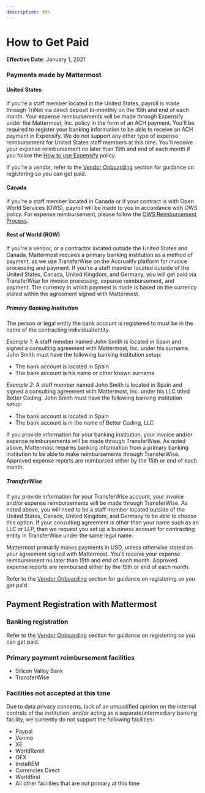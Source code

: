 ```yaml
---
description: 99%
---
```


# How to Get Paid

**Effective Date**: January 1, 2021

### Payments made by Mattermost

#### United States

If you're a staff member located in the United States, payroll is made through TriNet via direct deposit bi-monthly on the 15th and end of each month. Your expense reimbursements will be made through Expensify under the Mattermost, Inc. policy in the form of an ACH payment. You'll be required to register your banking information to be able to receive an ACH payment in Expensify. We do not support any other type of expense reimbursement for United States staff members at this time. You'll receive your expense reimbursement no later than 15th and end of each month if you follow the [How to use Expensify](https://handbook.mattermost.com/company/how-to-guides-for-staff/how-to-spend-company-money/how-to-use-expensify#expense-reimbursement-policy) policy.

If you're a vendor, refer to the [Vendor Onboarding](https://handbook.mattermost.com/operations/finance/spending-company-money/procurement/how-to-on-board-as-a-vendor) section for guidance on registering so you can get paid.

#### Canada

If you're a staff member located in Canada or if your contract is with Open World Services \(OWS\), payroll will be made to you in accordance with OWS policy. For expense reimbursement, please follow the [OWS Reimbursement Process](https://handbook.mattermost.com/company/how-to-guides-for-staff/how-to-spend-company-money/how-to-use-expensify#open-world-services-ows).

#### Rest of World (ROW)

If you're a vendor, or a contractor located outside the United States and Canada, Mattermost requires a primary banking institution as a method of payment, as we use TransferWise on the Accrualify platform for invoice processing and payment. If you're a staff member located outside of the United States, Canada, United Kingdom, and Germany, you will get paid via TransferWise for invoice processing, expense reimbursement, and payment. The currency in which payment is made is based on the currency stated within the agreement signed with Mattermost.

##### Primary Banking Institution

The person or legal entity the bank account is registered to must be in the name of the contracting individual/entity.

_Example 1_: A staff member named John Smith is located in Spain and signed a consulting agreement with Mattermost, Inc. under his surname. John Smith must have the following banking institution setup:

* The bank account is located in Spain
* The bank account is his name or other known surname

_Example 2_: A staff member named John Smith is located in Spain and signed a consulting agreement with Mattermost, Inc. under his LLC titled Better Coding. John Smith must have the following banking institution setup:

* The bank account is located in Spain
* The bank account is in the name of Better Coding, LLC

If you provide information for your banking institution, your invoice and/or expense reimbursements will be made through TransferWise. As noted above, Mattermost requires banking information from a primary banking institution to be able to make reimbursements through TransferWise. Approved expense reports are reimbursed either by the 15th or end of each month.

##### TransferWise

If you provide information for your TransferWise account, your invoice and/or expense reimbursements will be made through TransferWise. As noted above, you will need to be a staff member located outside of the United States, Canada, United Kingdom, and Germany to be able to choose this option. If your consulting agreement is other than your name such as an LLC or LLP, than we request you set up a business account for contracting entity in TransferWise under the same legal name.

Mattermost primarily makes payments in USD, unless otherwise stated on your agreement signed with Mattermost. You'll receive your expense reimbursement no later than 15th and end of each month. Approved expense reports are reimbursed either by the 15th or end of each month.

Refer to the [Vendor Onboarding](https://handbook.mattermost.com/operations/finance/spending-company-money/procurement/how-to-on-board-as-a-vendor) section for guidance on registering so you get paid.

## Payment Registration with Mattermost

### Banking registration

Refer to the [Vendor Onboarding](https://handbook.mattermost.com/operations/finance/spending-company-money/procurement/how-to-on-board-as-a-vendor) section for guidance on registering so you can get paid.

### Primary payment reimbursement facilities

* Silicon Valley Bank
* TransferWise

### Facilities not accepted at this time

Due to data privacy concerns, lack of an unqualified opinion on the internal controls of the institution, and/or acting as a separate/intermediary banking facility, we currently do not support the following facilities:

* Paypal
* Venmo
* XE
* WorldRemit
* OFX
* InstaREM
* Currencies Direct
* Worldfirst
* All other facilities that are not primary at this time

